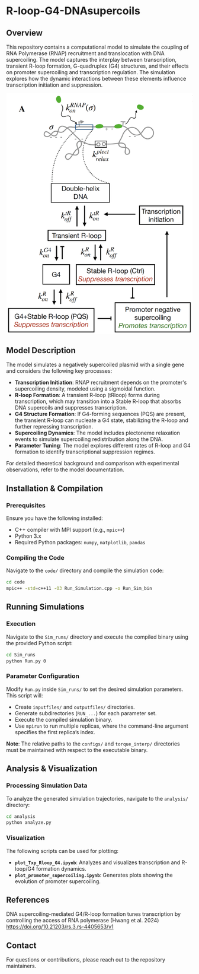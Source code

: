 # R-loop-G4-DNAsupercoils

## Overview
This repository contains a computational model to simulate the coupling of RNA Polymerase (RNAP) recruitment and translocation with DNA supercoiling. The model captures the interplay between transcription, transient R-loop formation, G-quadruplex (G4) structures, and their effects on promoter supercoiling and transcription regulation. The simulation explores how the dynamic interactions between these elements influence transcription initiation and suppression.

![Model Schematic](images/model.png)

## Model Description
The model simulates a negatively supercoiled plasmid with a single gene and considers the following key processes:
- **Transcription Initiation**: RNAP recruitment depends on the promoter's supercoiling density, modeled using a sigmoidal function.
- **R-loop Formation**: A transient R-loop (tRloop) forms during transcription, which may transition into a Stable R-loop that absorbs DNA supercoils and suppresses transcription.
- **G4 Structure Formation**: If G4-forming sequences (PQS) are present, the transient R-loop can nucleate a G4 state, stabilizing the R-loop and further repressing transcription.
- **Supercoiling Dynamics**: The model includes plectoneme relaxation events to simulate supercoiling redistribution along the DNA.
- **Parameter Tuning**: The model explores different rates of R-loop and G4 formation to identify transcriptional suppression regimes.

For detailed theoretical background and comparison with experimental observations, refer to the model documentation.

## Installation & Compilation
### Prerequisites
Ensure you have the following installed:
- C++ compiler with MPI support (e.g., `mpic++`)
- Python 3.x
- Required Python packages: `numpy`, `matplotlib`, `pandas`

### Compiling the Code
Navigate to the `code/` directory and compile the simulation code:
```sh
cd code
mpic++ -std=c++11 -O3 Run_Simulation.cpp -o Run_Sim_bin
```

## Running Simulations
### Execution
Navigate to the `Sim_runs/` directory and execute the compiled binary using the provided Python script:
```sh
cd Sim_runs
python Run.py 0
```

### Parameter Configuration
Modify `Run.py` inside `Sim_runs/` to set the desired simulation parameters. This script will:
- Create `inputfiles/` and `outputfiles/` directories.
- Generate subdirectories (`RUN_...`) for each parameter set.
- Execute the compiled simulation binary.
- Use `mpirun` to run multiple replicas, where the command-line argument specifies the first replica’s index.

**Note**: The relative paths to the `configs/` and `torque_interp/` directories must be maintained with respect to the executable binary.

## Analysis & Visualization
### Processing Simulation Data
To analyze the generated simulation trajectories, navigate to the `analysis/` directory:
```sh
cd analysis
python analyze.py
```

### Visualization
The following scripts can be used for plotting:
- **`plot_Txp_Rloop_G4.ipynb`**: Analyzes and visualizes transcription and R-loop/G4 formation dynamics.
- **`plot_promoter_supercoiling.ipynb`**: Generates plots showing the evolution of promoter supercoiling.

## References
DNA supercoiling-mediated G4/R-loop formation
tunes transcription by controlling the access of RNA
polymerase (Hwang et al. 2024) https://doi.org/10.21203/rs.3.rs-4405653/v1
## Contact
For questions or contributions, please reach out to the repository maintainers.

